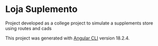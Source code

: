 # Loja Suplemento

Project developed as a college project to simulate a supplements store using routes and cads

This project was generated with [Angular CLI](https://github.com/angular/angular-cli) version 18.2.4.


